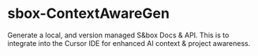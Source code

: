 # sbox-ContextAwareGen
Generate a local, and version managed S&amp;box Docs &amp; API. This is to integrate into the Cursor IDE for enhanced AI context &amp; project awareness.
